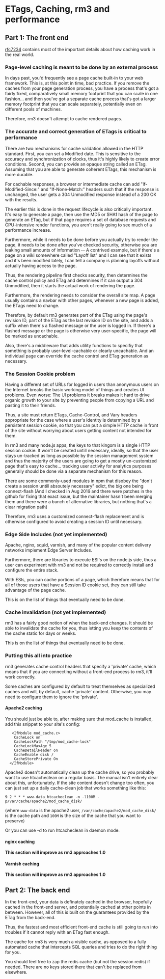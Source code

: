 ETags, Caching, rm3 and performance
===================================

Part 1: The front end
---------------------

[rfc7234](https://svn.tools.ietf.org/svn/wg/httpbis/specs/rfc7234.html) contains most of the important details about how caching work in the real world.

### Page-level caching is meant to be done by an external process

In days past, you'd frequently see a page cache built-in to your web framework.  This is, at this point in time, bad practice.  If you remove the caches from your page generation process, you have a process that's got a fairly fixed, comparatively small memory footprint that you can scale in one fashion... and then you've got a separate cache process that's got a larger memory footprint that you can scale separately, potentially even on different pools of machines.

Therefore, rm3 doesn't attempt to cache rendered pages.

### The accurate and correct generation of ETags is critical to performance

There are two mechanisms for cache validation allowed in the HTTP standard.  First, you can set a Modified date.  This is sensitive to the accuracy and synchronization of clocks, thus it's highly likely to create error conditions.  Second, you can provide an opaque string called an ETag.  Assuming that you are able to generate coherent ETags, this mechanism is more durable.

For cachable responses, a browser or intermediate cache can add "If-Modified-Since:" and "If-None-Match:" headers such that if the response is unchanged, the user gets a 304 Unmodified response instead of a 200 OK with the results.

The earlier this is done in the request lifecycle is also critically important.  It's easy to generate a page, then use the MD5 or SHA1 hash of the page to generate an ETag, but if that page requires a set of database requests and CPU-intensive render functions, you aren't really going to see much of a performance increase.

Furthermore, while it needs to be done before you actually try to render the page, it needs to be done after you've checked security, otherwise you are leaking small amounts of information -- A contrived example, but if there's a page on a wiki somewhere called "Layoff list" and I can see that it exists and it's been modified lately, I can tell a company is planning layoffs without actually having access to the page.

Thus, the rendering pipeline first checks security, then determines the cache control policy and ETag and determines if it can output a 304 Unmodified, then it starts the actual work of rendering the page.

Furthermore, the rendering needs to consider the overall site map.  A page usually contains a navbar with other pages, whenever a new page is added, the ETags need to change.

Therefore, by default rm3 generates part of the ETag using the page's revision ID, part of the ETag as the last revision ID on the site, and adds a suffix when there's a flashed message or the user is logged in.  If there's a flashed message or the page is otherwise very user-specific, the page will be marked as uncachable.

Also, there's a middleware that adds utility functions to specifiy that something is probably user-level-cachable or clearly uncachable.  And an individual page can override the cache control and ETag generation as necessary.

### The Session Cookie problem

Having a different set of URLs for logged in users than anonymous users on the Internet breaks the basic working model of things and creates UI problems.  Even worse: The UI problems it breaks makes it hard to drive organic growth to your site by preventing people from copying a URL and pasting it to their friends.

Thus, a site must return ETags, Cache-Control, and Vary headers appropriate for the case where a user's identity is determined by a persistent session cookie, so that you can put a simple HTTP cache in front of the site without worrying about users getting content not intended for them.

In rm3 and many node.js apps, the keys to that kingom is a single HTTP session cookie.  It won't be created untill necessary, ideally, so that the user stays un-tracked as long as possible by the session management system and thus the majority of the users are going to get a mostly un-customized page that's easy to cache... tracking user activity for analytics purposes generally should be done via a separate mechanism for this reason.

There are some commonly-used modules in npm that disobey the "don't create a session untill absoutely necessary" edict, the big one being connect-flash (And I checked in Aug 2016 and there were patches in the github for fixing that exact issue, but the maintainer hasn't been merging them and there were a bunch of alternative libraries, but nothing that's a clear migration path)

Therefore, rm3 uses a customized connect-flash replacement and is otherwise configured to avoid creating a session ID until necessary.

### Edge Side Includes (not yet implemented)

Apache, nginx, squid, varnish, and many of the popular content delivery networks implement Edge Server Includes.

Furthermore, there are libraries to execute ESI's on the node.js side, thus a user can experiment with rm3 and not be required to correctly install and configure the entire stack.

With ESIs, you can cache portions of a page, which therefore means that for all of those users that have a Session ID cookie set, they can still take advantage of the page cache.

This is on the list of things that eventually need to be done.

### Cache invalidation (not yet implemented)

rm3 has a fairly good notion of when the back-end changes.  It should be able to invalidate the cache for you, thus letting you keep the contents of the cache static for days or weeks.

This is on the list of things that eventually need to be done.

### Putting this all into practice

rm3 generates cache control headers that specify a 'private' cache, which means that if you are connecting without a front-end process to rm3, it'll work correctly.

Some caches are configured by default to treat themselves as specialized caches and will, by default, cache 'private' content.  Otherwise, you may need to configure them to ignore the 'private'.

#### Apache2 caching

You should just be able to, after making sure that mod_cache is installed, add this snippet to your site's config:

```
   <IfModule mod_cache.c>
    CacheLock on
    CacheLockPath "/tmp/mod_cache-lock"
    CacheLockMaxAge 5
    CacheDetailHeader on
    CacheEnable disk /
    CacheStorePrivate On
  </IfModule>
```

Apache2 doesn't automatically clean up the cache drive, so you probably want to use htcacheclean on a regular basis.  The manual isn't entirely clear about this, unfortunately.  If the site content doesn't change too often, you can just set up a daily cache-clean job that works something like this:

```
9 2 * * * www-data htcacheclean -n -l100M -p/var/cache/apache2/mod_cache_disk/
```
(where `www-data` is the apache2 user, `/var/cache/apache2/mod_cache_disk/` is the cache path and `100M` is the size of the cache that you want to preserve)

Or you can use -d to run htcacheclean in daemon mode.

#### nginx caching

**This section will improve as rm3 approaches 1.0**

#### Varnish caching

**This section will improve as rm3 approaches 1.0**

Part 2: The back end
--------------------

In the front-end, your data is definately cached in the browser, hopefully cached in the front-end server, and potentially cached at other points in between.  However, all of this is built on the guarantees provided by the ETag from the back-end.

Thus, the fastest and most efficient front-end cache is still going to run into troubles if it cannot reply with an ETag fast enough.

The cache for rm3 is very much a visible cache, as opposed to a fully automated cache that intercepts SQL queries and tries to do the right thing for you.

You should feel free to zap the redis cache (but not the session redis) if needed.  There are no keys stored there that can't be replaced from elsewhere.